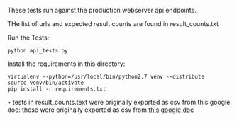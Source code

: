 These tests run against the production webserver api endpoints.

THe list of urls and expected result counts are found in result_counts.txt


Run the Tests: 

    python api_tests.py 


Install the requirements in this directory: 

    virtualenv --python=/usr/local/bin/python2.7 venv --distribute
    source venv/bin/activate    
    pip install -r requirements.txt



• tests in result_counts.text were originally exported as csv from this google doc: these were originally exported as csv from [this google doc](https://docs.google.com/spreadsheets/d/1zy3FX0vCGqAnm6vidZI9HJyEzatW3q57HQn0ef9Fsso/edit?usp=sharing)


